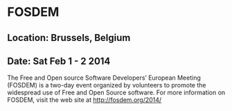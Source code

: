# FOSDEM
## Location: Brussels, Belgium
## Date: Sat Feb 1 - 2 2014

The Free and Open source Software Developers’ European Meeting (FOSDEM) is a
two-day event organized by volunteers to promote the widespread use of Free and
Open Source software. For more information on FOSDEM, visit the web site
at <http://fosdem.org/2014/>


